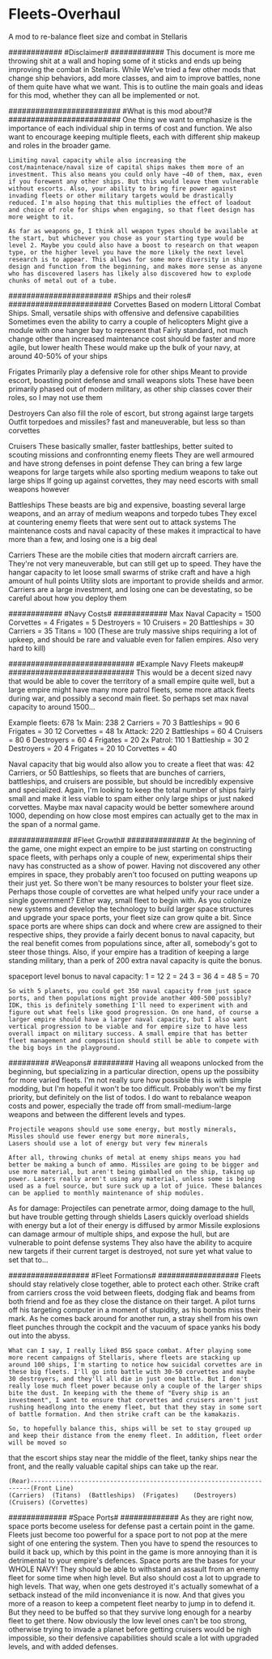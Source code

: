 # Fleets-Overhaul
A mod to re-balance fleet size and combat in Stellaris

############
#Disclaimer#
############
	This document is more me throwing shit at a wall and hoping some of it sticks and ends up being improving the combat in Stellaris. While We've tried a few other mods that change ship behaviors, add more classes, and aim to improve battles, none of them quite have what we want. This is to outline the main goals and ideas for this mod, whether they can all be implemented or not.

#########################
#What is this mod about?#
#########################
	One thing we want to emphasize is the importance of each individual ship in terms of cost and function.	We also want to encourage keeping multiple fleets, each with different ship makeup and roles in the broader game.
		
	Limiting naval capacity while also increasing the cost/maintenace/naval size of capital ships makes them more of an investment. This also means you could only have ~40 of them, max, even if you forewent any other ships. But this would leave them vulnerable without escorts. Also, your ability to bring fire power against invading fleets or other military targets would be drastically reduced. I'm also hoping that this multiplies the effect of loadout and choice of role for ships when engaging, so that fleet design has more weight to it.
	
	As far as weapons go, I think all weapon types should be available at the start, but whichever you chose as your starting type would be level 2. Maybe you could also have a boost to research on that weapon type, or the higher level you have the more likely the next level research is to appear. This allows for some more diversity in ship design and function from the beginning, and makes more sense as anyone who has discovered lasers has likely also discovered how to explode chunks of metal out of a tube.

#######################
#Ships and their roles#
#######################
Corvettes
	Based on modern Littoral Combat Ships. Small, versatile ships with offensive and defensive capabilities
		Sometimes even the ability to carry a couple of helicopters
			Might give a module with one hanger bay to represent that
	Fairly standard, not much change other than increased maintenance cost
	should be faster and more agile, but lower health
	These would make up the bulk of your navy, at around 40-50% of your ships

Frigates
	Primarily play a defensive role for other ships
	Meant to provide escort, boasting point defense and small weapons slots
	These have been primarily phased out of modern military, as other ship classes cover their roles, so I may not use them

Destroyers
	Can also fill the role of escort, but strong against large targets
	Outfit torpedoes and missiles?
	fast and maneuverable, but less so than corvettes

Cruisers
	These basically smaller, faster battleships, better suited to scouting missions and confronnting enemy fleets
	They are well armoured and have strong defenses in point defense
	They can bring a few large weapons for large targets while also sporting medium weapons to take out large ships
	If going up against corvettes, they may need escorts with small weapons however
	
Battleships
	These beasts are big and expensive, boasting several large weapons, and an array of medium weapons and torpedo tubes
	They excel at countering enemy fleets that were sent out to attack systems
	The maintenance costs and naval capacity of these makes it impractical to have more than a few, and losing one is a big deal
	
Carriers
	These are the mobile cities that modern aircraft carriers are. They're not very maneuverable, but can still get up to speed.
	They have the hangar capacity to let loose small swarms of strike craft and have a high amount of hull points
	Utility slots are important to provide sheilds and armor.
	Carriers are a large investment, and losing one can be devestating, so be careful about how you deploy them
	
############
#Navy Costs#
############
Max Naval Capacity = 1500
	Corvettes	= 4
	Frigates	= 5
	Destroyers	= 10
	Cruisers	= 20
	Battleships	= 30
	Carriers	= 35
	Titans		= 100 (These are truly massive ships requiring a lot of upkeep, and should be rare and valuable even for fallen empires. Also very hard to kill)

############################
#Example Navy Fleets makeup#
############################
	This would be a decent sized navy that would be able to cover the territory of a small empire quite well, but a large empire might have many more patrol fleets, some more attack fleets during war, and possibly a second main fleet. So perhaps set max naval capacity to around 1500...
	
Example fleets: 678
	1x Main: 				238
		2 Carriers		= 70
		3 Battleships	= 90
		6 Frigates		= 30
		12 Corvettes	= 48
	1x Attack:				220
		2 Battleships	= 60
		4 Cruisers		= 80
		6 Destroyers	= 60
		4 Frigates		= 20
	2x Patrol:				110
		1 Battleship	= 30
		2 Destroyers	= 20
		4 Frigates 		= 20
		10 Corvettes	= 40

Naval capacity that big would also allow you to create a fleet that was:
	42 Carriers, or 50 Battleships, so fleets that are bunches of carriers, battleships, and cruisers are possible, but should be incredibly expensive and specialized. Again, I'm looking to keep the total number of ships fairly small and make it less viable to spam either only large ships or just naked corvettes. Maybe max naval capacity would be better somewhere around 1000, depending on how close most empires can actually get to the max in the span of a normal game.

##############
#Fleet Growth#
##############
	At the beginning of the game, one might expect an empire to be just starting on constructing space fleets, with perhaps only a couple of new, experimental ships their navy has constructed as a show of power. Having not discovered any other empires in space, they probably aren't too focused on putting weapons up their just yet. So there won't be many resources to bolster your fleet size. Perhaps those couple of corvettes are what helped unify your race under a single government? Either way, small fleet to begin with.
	As you colonize new systems and develop the technology to build larger space structures and upgrade your space ports, your fleet size can grow quite a bit. Since space ports are where ships can dock and where crew are assigned to their respective ships, they provide a fairly decent bonus to naval capacity, but the real benefit comes from populations since, after all, somebody's got to steer those things. Also, if your empire has a tradition of keeping a large standing military, than a perk of 200 extra naval capacity is quite the bonus.
	
spaceport level bonus to naval capacity:
	1 = 12
	2 = 24
	3 = 36
	4 = 48
	5 = 70
	
	So with 5 planets, you could get 350 naval capacity from just space ports, and then populations might provide another 400-500 possibly? IDK, this is definitely something I'll need to experiment with and figure out what feels like good progression. On one hand, of course a larger empire should have a larger naval capacity, but I also want vertical progression to be viable and for empire size to have less overall impact on military success. A small empire that has better fleet management and composition should still be able to compete with the big boys in the playground.
	
#########
#Weapons#
#########
	Having all weapons unlocked from the beginning, but specializing in a particular direction, opens up the possibiity for more varied fleets. I'm not really sure how possible this is with simple modding, but I'm hopeful it won't be too difficult. Probably won't be my first priority, but definitely on the list of todos. I do want to rebalance weapon costs and power, especially the trade off from small-medium-large weapons and between the different levels and types.

	Projectile weapons should use some energy, but mostly minerals,
	Missles should use fewer energy but more minerals,
	Lasers should use a lot of energy but very few minerals

	After all, throwing chunks of metal at enemy ships means you had better be making a bunch of ammo. Missiles are going to be bigger and use more material, but aren't being gimballed on the ship, taking up power. Lasers really aren't using any material, unless some is being used as a fuel source, but sure suck up a lot of juice. These balances can be applied to monthly maintenance of ship modules.

As for damage:
	Projectiles can penetrate armor, doing damage to the hull, but have trouble getting through shields
	Lasers quickly overload shields with energy but a lot of their energy is diffused by armor
	Missile explosions can damage armour of multiple ships, and expose the hull, but are vulnerable to point defense systems
		They also have the ability to acquire new targets if their current target is destroyed, not sure yet what value to set 			that to...

##################
#Fleet Formations#
##################
	Fleets should stay relatively close together, able to protect each other. Strike craft from carriers cross the void between fleets, dodging flak and beams from both friend and foe as they close the distance on their target. A pilot turns off his targeting computer in a moment of stupidity, as his bombs miss their mark. As he comes back around for another run, a stray shell from his own fleet punches through the cockpit and the vacuum of space yanks his body out into the abyss.

	What can I say, I really liked BSG space combat. After playing some more recent campaigns of Stellaris, where fleets are stacking up around 100 ships, I'm starting to notice how suicidal corvettes are in these big fleets. I'll go into battle with 30-50 corvettes and maybe 30 destroyers, and they'll all die in just one battle. But I don't really lose much fleet power because only a couple of the larger ships bite the dust. In keeping with the theme of "Every ship is an investment", I want to ensure that corvettes and cruisers aren't just rushing headlong into the enemy fleet, but that they stay in some sort of battle formation. And then strike craft can be the kamakazis.

	So, to hopefully balance this, ships will be set to stay grouped up and keep their distance from the enemy fleet. In addition, fleet order will be moved so
that the escort ships stay near the middle of the fleet, tanky ships near the front, and the really valuable capital ships can take up the rear.

	(Rear)----------------------------------------------------------------------(Front Line)
	(Carriers)  (Titans)  (Battleships)  (Frigates)    (Destroyers)   (Cruisers) (Corvettes)
	
#############
#Space Ports#
#############
	As they are right now, space ports become useless for defense past a certain point in the game. Fleets just become too powerful for a space port to not pop at the mere sight of one entering the system. Then you have to spend the resources to build it back up, which by this point in the game is more annoying than it is detrimental to your empire's defences. Space ports are the bases for your WHOLE NAVY! They should be able to withstand an assault from an enemy fleet for some time when high level. But also should cost a lot to upgrade to high levels. That way, when one gets destroyed it's actually somewhat of a setback instead of the mild inconveniance it is now. And that gives you more of a reason to keep a competent fleet nearby to jump in to defend it. But they need to be buffed so that they survive long enough for a nearby fleet to get there.
	Now obviously the low level ones can't be too strong, otherwise trying to invade a planet before getting cruisers would be nigh impossible, so their defensive capabilities should scale a lot with upgraded levels, and with added defenses.
